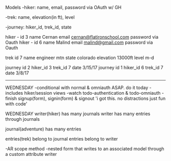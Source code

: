 Models
-hiker: name, email, password via OAuth w/ GH

-trek: name, elevation(in ft), level

-journey: hiker_id, trek_id, state

hiker  - id 3 name Cernan email cernan@flatironschool.com password via Oauth
hiker  - id 6 name Malind email malind@gmail.com password via Oauth

trek id 7 name engineer mtn state colorado elevation 13000ft level m-d

journey id 2 hiker_id 3 trek_id 7 date 3/15/17
journey id 1 hiker_id 6 trek_id 7 date 3/8/17

------------------------------
WEDNESDAY
-conditional with normal & omniauth ASAP. do it today
-includes hiker/session views
-watch todo-authentication & todo-omniauth
-finish signup(form), signin(form) & signout
'i got this. no distractions just fun with code'

WEDNESDAY
writer(hiker) has many journals
writer has many entries through journals

journal(adventure) has many entries

entries(trek) belong to journal
entries belong to writer

-AR scope method
-nested form that writes to an associated model through a custom attribute writer
